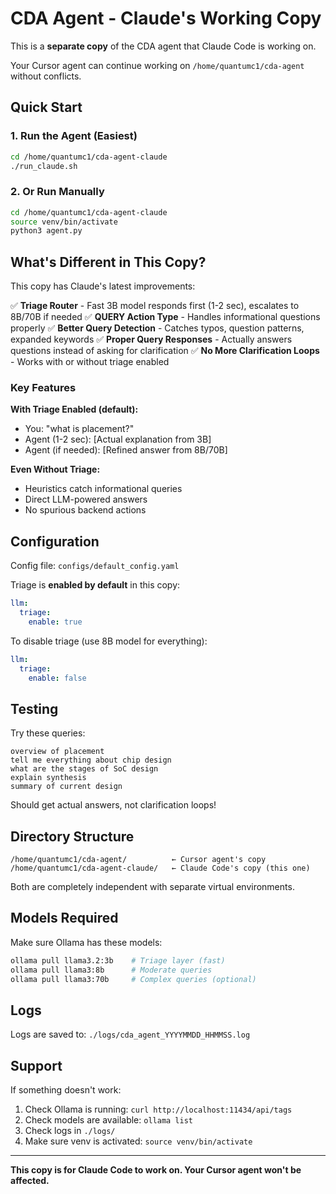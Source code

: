 # CDA Agent - Claude's Working Copy

This is a **separate copy** of the CDA agent that Claude Code is working on.

Your Cursor agent can continue working on `/home/quantumc1/cda-agent` without conflicts.

## Quick Start

### 1. Run the Agent (Easiest)

```bash
cd /home/quantumc1/cda-agent-claude
./run_claude.sh
```

### 2. Or Run Manually

```bash
cd /home/quantumc1/cda-agent-claude
source venv/bin/activate
python3 agent.py
```

## What's Different in This Copy?

This copy has Claude's latest improvements:

✅ **Triage Router** - Fast 3B model responds first (1-2 sec), escalates to 8B/70B if needed
✅ **QUERY Action Type** - Handles informational questions properly
✅ **Better Query Detection** - Catches typos, question patterns, expanded keywords
✅ **Proper Query Responses** - Actually answers questions instead of asking for clarification
✅ **No More Clarification Loops** - Works with or without triage enabled

### Key Features

**With Triage Enabled (default):**
- You: "what is placement?"
- Agent (1-2 sec): [Actual explanation from 3B]
- Agent (if needed): [Refined answer from 8B/70B]

**Even Without Triage:**
- Heuristics catch informational queries
- Direct LLM-powered answers
- No spurious backend actions

## Configuration

Config file: `configs/default_config.yaml`

Triage is **enabled by default** in this copy:
```yaml
llm:
  triage:
    enable: true
```

To disable triage (use 8B model for everything):
```yaml
llm:
  triage:
    enable: false
```

## Testing

Try these queries:
```
overview of placement
tell me everything about chip design
what are the stages of SoC design
explain synthesis
summary of current design
```

Should get actual answers, not clarification loops!

## Directory Structure

```
/home/quantumc1/cda-agent/          ← Cursor agent's copy
/home/quantumc1/cda-agent-claude/   ← Claude Code's copy (this one)
```

Both are completely independent with separate virtual environments.

## Models Required

Make sure Ollama has these models:
```bash
ollama pull llama3.2:3b    # Triage layer (fast)
ollama pull llama3:8b      # Moderate queries
ollama pull llama3:70b     # Complex queries (optional)
```

## Logs

Logs are saved to: `./logs/cda_agent_YYYYMMDD_HHMMSS.log`

## Support

If something doesn't work:
1. Check Ollama is running: `curl http://localhost:11434/api/tags`
2. Check models are available: `ollama list`
3. Check logs in `./logs/`
4. Make sure venv is activated: `source venv/bin/activate`

---

**This copy is for Claude Code to work on. Your Cursor agent won't be affected.**
